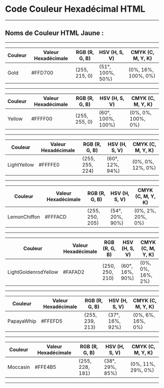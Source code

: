 # **Code Couleur Hexadécimal HTML**

---

## **Noms de Couleur HTML Jaune :**

---

| Couleur | Valeur Hexadécimale | RGB (R, G, B)    | HSV (H, S, V)      | CMYK (C, M, Y, K)  |
|---------|----------------------|------------------|--------------------|--------------------|
| Gold    | #FFD700              | (255, 215, 0)    | (51°, 100%, 50%)   | (0%, 16%, 100%, 0%)|

---

| Couleur | Valeur Hexadécimale | RGB (R, G, B)    | HSV (H, S, V)      | CMYK (C, M, Y, K)  |
|---------|----------------------|------------------|--------------------|--------------------|
| Yellow  | #FFFF00              | (255, 255, 0)    | (60°, 100%, 100%)  | (0%, 0%, 100%, 0%) |

---

| Couleur     | Valeur Hexadécimale | RGB (R, G, B)    | HSV (H, S, V)      | CMYK (C, M, Y, K)  |
|-------------|----------------------|------------------|--------------------|--------------------|
| LightYellow | #FFFFE0              | (255, 255, 224)  | (60°, 12%, 94%)    | (0%, 0%, 12%, 0%)  |

---

| Couleur      | Valeur Hexadécimale | RGB (R, G, B)    | HSV (H, S, V)      | CMYK (C, M, Y, K)  |
|--------------|----------------------|------------------|--------------------|--------------------|
| LemonChiffon | #FFFACD              | (255, 250, 205)  | (54°, 20%, 90%)    | (0%, 2%, 20%, 0%)  |

---

| Couleur                | Valeur Hexadécimale | RGB (R, G, B)    | HSV (H, S, V)      | CMYK (C, M, Y, K)  |
|------------------------|----------------------|------------------|--------------------|--------------------|
| LightGoldenrodYellow   | #FAFAD2              | (250, 250, 210)  | (60°, 16%, 90%)    | (0%, 0%, 16%, 2%)  |

---

| Couleur    | Valeur Hexadécimale | RGB (R, G, B)    | HSV (H, S, V)      | CMYK (C, M, Y, K)  |
|------------|----------------------|------------------|--------------------|--------------------|
| PapayaWhip | #FFEFD5              | (255, 239, 213)  | (37°, 16%, 92%)    | (0%, 6%, 16%, 0%)  |

---

| Couleur  | Valeur Hexadécimale | RGB (R, G, B)    | HSV (H, S, V)      | CMYK (C, M, Y, K)  |
|----------|----------------------|------------------|--------------------|--------------------|
| Moccasin | #FFE4B5              | (255, 228, 181)  | (38°, 29%, 85%)    | (0%, 11%, 29%, 0%) |

---

